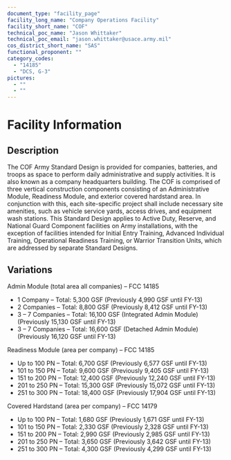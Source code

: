 ```yaml
---
document_type: "facility_page"
facility_long_name: "Company Operations Facility"
facility_short_name: "COF"
technical_poc_name: "Jason Whittaker"
technical_poc_email: "jason.whittaker@usace.army.mil"
cos_district_short_name: "SAS"
functional_proponent: ""
category_codes:
  - "14185"
  - "DCS, G-3"
pictures:
  - ""
  - ""
---
```


# Facility Information

## Description

The COF Army Standard Design is provided for companies, batteries, and troops as space to perform daily administrative and supply activities. It is also known as a company headquarters building. The COF is comprised of three vertical construction components consisting of an Administrative Module, Readiness Module, and exterior covered hardstand area. In conjunction with this, each site-specific project shall include necessary site amenities, such as vehicle service yards, access drives, and equipment wash stations. This Standard Design applies to Active Duty, Reserve, and National Guard Component facilities on Army installations, with the exception of facilities intended for Initial Entry Training, Advanced Individual Training, Operational Readiness Training, or Warrior Transition Units, which are addressed by separate Standard Designs.

## Variations

Admin Module (total area all companies) – FCC 14185

- 1 Company – Total: 5,300 GSF (Previously 4,990 GSF until FY-13)
- 2 Companies – Total: 8,800 GSF (Previously 8,412 GSF until FY-13)
- 3 – 7 Companies – Total: 16,100 GSF (Integrated Admin Module) (Previously 15,130 GSF until FY-13)
- 3 – 7 Companies – Total: 16,600 GSF (Detached Admin Module) (Previously 16,120 GSF until FY-13)

Readiness Module (area per company) – FCC 14185

- Up to 100 PN – Total: 6,700 GSF (Previously 6,577 GSF until FY-13)
- 101 to 150 PN – Total: 9,600 GSF (Previously 9,405 GSF until FY-13)
- 151 to 200 PN – Total: 12,400 GSF (Previously 12,240 GSF until FY-13)
- 201 to 250 PN – Total: 15,300 GSF (Previously 15,072 GSF until FY-13)
- 251 to 300 PN – Total: 18,400 GSF (Previously 17,904 GSF until FY-13)

Covered Hardstand (area per company) – FCC 14179

- Up to 100 PN – Total: 1,680 GSF (Previously 1,671 GSF until FY-13)
- 101 to 150 PN – Total: 2,330 GSF (Previously 2,328 GSF until FY-13)
- 151 to 200 PN – Total: 2,990 GSF (Previously 2,985 GSF until FY-13)
- 201 to 250 PN – Total: 3,650 GSF (Previously 3,642 GSF until FY-13)
- 251 to 300 PN – Total: 4,300 GSF (Previously 4,299 GSF until FY-13)

